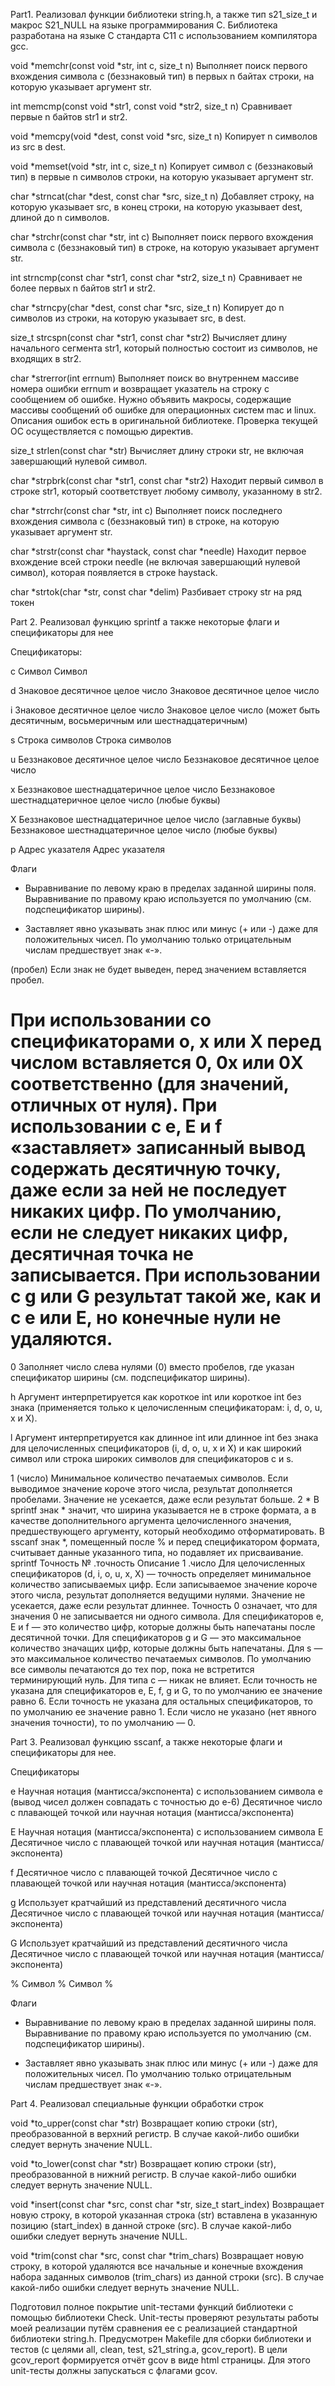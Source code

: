Part1. 
Реализовал функции библиотеки string.h, а также тип s21_size_t и макрос S21_NULL на языке программирования С. Библиотека разработана на языке С стандарта C11 с использованием компилятора gcc.

void *memchr(const void *str, int c, size_t n)	Выполняет поиск первого вхождения символа c (беззнаковый тип) в первых n байтах строки, на которую указывает аргумент str.

int memcmp(const void *str1, const void *str2, size_t n)	Сравнивает первые n байтов str1 и str2.

void *memcpy(void *dest, const void *src, size_t n)	Копирует n символов из src в dest.

void *memset(void *str, int c, size_t n)	Копирует символ c (беззнаковый тип) в первые n символов строки, на которую указывает аргумент str.

char *strncat(char *dest, const char *src, size_t n)	Добавляет строку, на которую указывает src, в конец строки, на которую указывает dest, длиной до n символов.

char *strchr(const char *str, int c)	Выполняет поиск первого вхождения символа c (беззнаковый тип) в строке, на которую указывает аргумент str.

int strncmp(const char *str1, const char *str2, size_t n)	Сравнивает не более первых n байтов str1 и str2.

char *strncpy(char *dest, const char *src, size_t n)	Копирует до n символов из строки, на которую указывает src, в dest.

size_t strcspn(const char *str1, const char *str2)	Вычисляет длину начального сегмента str1, который полностью состоит из символов, не входящих в str2.

char *strerror(int errnum)	Выполняет поиск во внутреннем массиве номера ошибки errnum и возвращает указатель на строку с сообщением об ошибке. Нужно объявить макросы, содержащие массивы сообщений об ошибке для операционных систем mac и linux. Описания ошибок есть в оригинальной библиотеке. Проверка текущей ОС осуществляется с помощью директив.

size_t strlen(const char *str)	Вычисляет длину строки str, не включая завершающий нулевой символ.

char *strpbrk(const char *str1, const char *str2)	Находит первый символ в строке str1, который соответствует любому символу, указанному в str2.

char *strrchr(const char *str, int c)	Выполняет поиск последнего вхождения символа c (беззнаковый тип) в строке, на которую указывает аргумент str.

char *strstr(const char *haystack, const char *needle)	Находит первое вхождение всей строки needle (не включая завершающий нулевой символ), которая появляется в строке haystack.

char *strtok(char *str, const char *delim)	Разбивает строку str на ряд токен


Part 2. Реализовал функцию sprintf а также некоторые флаги и спецификаторы для нее

Спецификаторы:

c	Символ	Символ

d	Знаковое десятичное целое число	Знаковое десятичное целое число

i	Знаковое десятичное целое число	Знаковое целое число (может быть десятичным, восьмеричным или шестнадцатеричным)

s	Строка символов	Строка символов

u	Беззнаковое десятичное целое число	Беззнаковое десятичное целое число

x	Беззнаковое шестнадцатеричное целое число	Беззнаковое шестнадцатеричное целое число (любые буквы)

X	Беззнаковое шестнадцатеричное целое число (заглавные буквы)	Беззнаковое шестнадцатеричное целое число (любые буквы)

p	Адрес указателя	Адрес указателя

Флаги

-	Выравнивание по левому краю в пределах заданной ширины поля. Выравнивание по правому краю используется по умолчанию (см. подспецификатор ширины).

+	Заставляет явно указывать знак плюс или минус (+ или -) даже для положительных чисел. По умолчанию только отрицательным числам предшествует знак «-».

(пробел)	Если знак не будет выведен, перед значением вставляется пробел.

#	При использовании со спецификаторами o, x или X перед числом вставляется 0, 0x или 0X соответственно (для значений, отличных от нуля). При использовании с e, E и f «заставляет» записанный вывод содержать десятичную точку, даже если за ней не последует никаких цифр. По умолчанию, если не следует никаких цифр, десятичная точка не записывается. При использовании с g или G результат такой же, как и с e или E, но конечные нули не удаляются.

0	Заполняет число слева нулями (0) вместо пробелов, где указан спецификатор ширины (см. подспецификатор ширины).

h	Аргумент интерпретируется как короткое int или короткое int без знака (применяется только к целочисленным спецификаторам: i, d, o, u, x и X).

l	Аргумент интерпретируется как длинное int или длинное int без знака для целочисленных спецификаторов (i, d, o, u, x и X) и как широкий символ или строка широких символов для спецификаторов c и s.

1	(число)	Минимальное количество печатаемых символов. Если выводимое значение короче этого числа, результат дополняется пробелами. Значение не усекается, даже если результат больше.
2	*	В sprintf знак * значит, что ширина указывается не в строке формата, а в качестве дополнительного аргумента целочисленного значения, предшествующего аргументу, который необходимо отформатировать. В sscanf знак *, помещенный после % и перед спецификатором формата, считывает данные указанного типа, но подавляет их присваивание.
sprintf Точность
№	.точность	Описание
1	.число	Для целочисленных спецификаторов (d, i, o, u, x, X) — точность определяет минимальное количество записываемых цифр. Если записываемое значение короче этого числа, результат дополняется ведущими нулями. Значение не усекается, даже если результат длиннее. Точность 0 означает, что для значения 0 не записывается ни одного символа. Для спецификаторов e, E и f — это количество цифр, которые должны быть напечатаны после десятичной точки. Для спецификаторов g и G — это максимальное количество значащих цифр, которые должны быть напечатаны. Для s — это максимальное количество печатаемых символов. По умолчанию все символы печатаются до тех пор, пока не встретится терминирующий нуль. Для типа с — никак не влияет. Если точность не указана для спецификаторов e, E, f, g и G, то по умолчанию ее значение равно 6. Если точность не указана для остальных спецификаторов, то по умолчанию ее значение равно 1. Если число не указано (нет явного значения точности), то по умолчанию — 0.


Part 3. Реализовал функцию sscanf, а также некоторые флаги и спецификаторы для нее.

Спецификаторы

e	Научная нотация (мантисса/экспонента) с использованием символа e (вывод чисел должен совпадать с точностью до e-6)	Десятичное число с плавающей точкой или научная нотация (мантисса/экспонента)

E	Научная нотация (мантисса/экспонента) с использованием символа Е	Десятичное число с плавающей точкой или научная нотация (мантисса/экспонента)

f	Десятичное число с плавающей точкой	Десятичное число с плавающей точкой или научная нотация (мантисса/экспонента)

g	Использует кратчайший из представлений десятичного числа	Десятичное число с плавающей точкой или научная нотация (мантисса/экспонента)

G	Использует кратчайший из представлений десятичного числа	Десятичное число с плавающей точкой или научная нотация (мантисса/экспонента)

%	Символ %	Символ %

Флаги

-	Выравнивание по левому краю в пределах заданной ширины поля. Выравнивание по правому краю используется по умолчанию (см. подспецификатор ширины).

+	Заставляет явно указывать знак плюс или минус (+ или -) даже для положительных чисел. По умолчанию только отрицательным числам предшествует знак «-».


Part 4. Реализовал специальные функции обработки строк

void *to_upper(const char *str)	Возвращает копию строки (str), преобразованной в верхний регистр. В случае какой-либо ошибки следует вернуть значение NULL.

void *to_lower(const char *str)	Возвращает копию строки (str), преобразованной в нижний регистр. В случае какой-либо ошибки следует вернуть значение NULL.

void *insert(const char *src, const char *str, size_t start_index)	Возвращает новую строку, в которой указанная строка (str) вставлена в указанную позицию (start_index) в данной строке (src). В случае какой-либо ошибки следует вернуть значение NULL.

void *trim(const char *src, const char *trim_chars)	Возвращает новую строку, в которой удаляются все начальные и конечные вхождения набора заданных символов (trim_chars) из данной строки (src). В случае какой-либо ошибки следует вернуть значение NULL.


Подготовил полное покрытие unit-тестами функций библиотеки c помощью библиотеки Check. Unit-тесты проверяют результаты работы моей реализации путём сравнения ее с реализацией стандартной библиотеки string.h. Предусмотрен Makefile для сборки библиотеки и тестов (с целями all, clean, test, s21_string.a, gcov_report). В цели gcov_report формируется отчёт gcov в виде html страницы. Для этого unit-тесты должны запускаться с флагами gcov.

